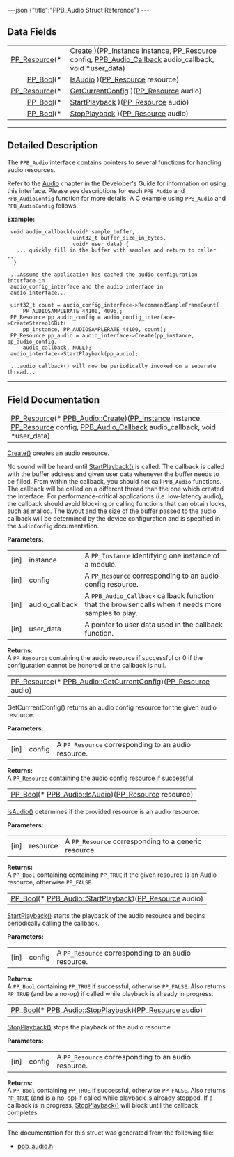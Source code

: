 ---json {"title":"PPB_Audio Struct Reference"} ---

## Data Fields

<table><tbody><tr class="odd"><td style="text-align: right;"><a href="/docs/native-client/pepper_beta/c/group___typedefs#gafdc3895ee80f4750d0d95ae1b677e9b7" class="el">PP_Resource</a>(* </td><td><a href="/docs/native-client/pepper_beta/c/struct_p_p_b___audio__1__1#a9714ecad5eeefae9d5d98c5ea29ac5ce" class="el">Create</a> )(<a href="/docs/native-client/pepper_beta/c/group___typedefs#ga89b662403e6a687bb914b80114c0d19d" class="el">PP_Instance</a> instance, <a href="/docs/native-client/pepper_beta/c/group___typedefs#gafdc3895ee80f4750d0d95ae1b677e9b7" class="el">PP_Resource</a> config, <a href="/docs/native-client/pepper_beta/c/group___typedefs#ga2ec91970f3cb75769ce631b3b732803e" class="el">PPB_Audio_Callback</a> audio_callback, void *user_data)</td></tr><tr class="even"><td style="text-align: right;"><a href="/docs/native-client/pepper_beta/c/group___enums#ga4f272d99be14aacafe08dfd4ef830918" class="el">PP_Bool</a>(* </td><td><a href="/docs/native-client/pepper_beta/c/struct_p_p_b___audio__1__1#af516cae7c19f1439d630fd58049db85b" class="el">IsAudio</a> )(<a href="/docs/native-client/pepper_beta/c/group___typedefs#gafdc3895ee80f4750d0d95ae1b677e9b7" class="el">PP_Resource</a> resource)</td></tr><tr class="odd"><td style="text-align: right;"><a href="/docs/native-client/pepper_beta/c/group___typedefs#gafdc3895ee80f4750d0d95ae1b677e9b7" class="el">PP_Resource</a>(* </td><td><a href="/docs/native-client/pepper_beta/c/struct_p_p_b___audio__1__1#a85615368f68e629eaeef6507e6b5f8b3" class="el">GetCurrentConfig</a> )(<a href="/docs/native-client/pepper_beta/c/group___typedefs#gafdc3895ee80f4750d0d95ae1b677e9b7" class="el">PP_Resource</a> audio)</td></tr><tr class="even"><td style="text-align: right;"><a href="/docs/native-client/pepper_beta/c/group___enums#ga4f272d99be14aacafe08dfd4ef830918" class="el">PP_Bool</a>(* </td><td><a href="/docs/native-client/pepper_beta/c/struct_p_p_b___audio__1__1#a764b5ba357af0f781839c4f696615a23" class="el">StartPlayback</a> )(<a href="/docs/native-client/pepper_beta/c/group___typedefs#gafdc3895ee80f4750d0d95ae1b677e9b7" class="el">PP_Resource</a> audio)</td></tr><tr class="odd"><td style="text-align: right;"><a href="/docs/native-client/pepper_beta/c/group___enums#ga4f272d99be14aacafe08dfd4ef830918" class="el">PP_Bool</a>(* </td><td><a href="/docs/native-client/pepper_beta/c/struct_p_p_b___audio__1__1#a82049c2fbe4f151839fd13f8d10e8395" class="el">StopPlayback</a> )(<a href="/docs/native-client/pepper_beta/c/group___typedefs#gafdc3895ee80f4750d0d95ae1b677e9b7" class="el">PP_Resource</a> audio)</td></tr></tbody></table>

---

<span id="details" class="anchor" style="margin: 0;"></span>

## Detailed Description

The `PPB_Audio` interface contains pointers to several functions for handling audio resources.

Refer to the [Audio](/docs/native-client/devguide/coding/audio) chapter in the Developer's Guide for information on using this interface. Please see descriptions for each `PPB_Audio` and `PPB_AudioConfig` function for more details. A C example using `PPB_Audio` and `PPB_AudioConfig` follows.

**Example:**

     void audio_callback(void* sample_buffer,
                         uint32_t buffer_size_in_bytes,
                         void* user_data) {
       ... quickly fill in the buffer with samples and return to caller ...
      }

     ...Assume the application has cached the audio configuration interface in
     audio_config_interface and the audio interface in
     audio_interface...

     uint32_t count = audio_config_interface->RecommendSampleFrameCount(
         PP_AUDIOSAMPLERATE_44100, 4096);
     PP_Resource pp_audio_config = audio_config_interface->CreateStereo16Bit(
         pp_instance, PP_AUDIOSAMPLERATE_44100, count);
     PP_Resource pp_audio = audio_interface->Create(pp_instance, pp_audio_config,
         audio_callback, NULL);
     audio_interface->StartPlayback(pp_audio);

     ...audio_callback() will now be periodically invoked on a separate thread...

---

## Field Documentation

<span id="a9714ecad5eeefae9d5d98c5ea29ac5ce" class="anchor" style="margin: 0;"></span>

<table><tbody><tr class="odd"><td><a href="/docs/native-client/pepper_beta/c/group___typedefs#gafdc3895ee80f4750d0d95ae1b677e9b7" class="el">PP_Resource</a>(* <a href="/docs/native-client/pepper_beta/c/struct_p_p_b___audio__1__1#a9714ecad5eeefae9d5d98c5ea29ac5ce" class="el">PPB_Audio::Create</a>)(<a href="/docs/native-client/pepper_beta/c/group___typedefs#ga89b662403e6a687bb914b80114c0d19d" class="el">PP_Instance</a> instance, <a href="/docs/native-client/pepper_beta/c/group___typedefs#gafdc3895ee80f4750d0d95ae1b677e9b7" class="el">PP_Resource</a> config, <a href="/docs/native-client/pepper_beta/c/group___typedefs#ga2ec91970f3cb75769ce631b3b732803e" class="el">PPB_Audio_Callback</a> audio_callback, void *user_data)</td></tr></tbody></table>

<a href="/docs/native-client/pepper_beta/c/struct_p_p_b___audio__1__1#a9714ecad5eeefae9d5d98c5ea29ac5ce" class="el" title="Create() creates an audio resource.">Create()</a> creates an audio resource.

No sound will be heard until <a href="/docs/native-client/pepper_beta/c/struct_p_p_b___audio__1__1#a764b5ba357af0f781839c4f696615a23" class="el" title="StartPlayback() starts the playback of the audio resource and begins periodically calling the callbac...">StartPlayback()</a> is called. The callback is called with the buffer address and given user data whenever the buffer needs to be filled. From within the callback, you should not call `PPB_Audio` functions. The callback will be called on a different thread than the one which created the interface. For performance-critical applications (i.e. low-latency audio), the callback should avoid blocking or calling functions that can obtain locks, such as malloc. The layout and the size of the buffer passed to the audio callback will be determined by the device configuration and is specified in the `AudioConfig` documentation.

**Parameters:**

<table><tbody><tr class="odd"><td>[in]</td><td>instance</td><td>A <code>PP_Instance</code> identifying one instance of a module.</td></tr><tr class="even"><td>[in]</td><td>config</td><td>A <code>PP_Resource</code> corresponding to an audio config resource.</td></tr><tr class="odd"><td>[in]</td><td>audio_callback</td><td>A <code>PPB_Audio_Callback</code> callback function that the browser calls when it needs more samples to play.</td></tr><tr class="even"><td>[in]</td><td>user_data</td><td>A pointer to user data used in the callback function.</td></tr></tbody></table>

<!-- -->

**Returns:**  
A `PP_Resource` containing the audio resource if successful or 0 if the configuration cannot be honored or the callback is null.

<span id="a85615368f68e629eaeef6507e6b5f8b3" class="anchor" style="margin: 0;"></span>

<table><tbody><tr class="odd"><td><a href="/docs/native-client/pepper_beta/c/group___typedefs#gafdc3895ee80f4750d0d95ae1b677e9b7" class="el">PP_Resource</a>(* <a href="/docs/native-client/pepper_beta/c/struct_p_p_b___audio__1__1#a85615368f68e629eaeef6507e6b5f8b3" class="el">PPB_Audio::GetCurrentConfig</a>)(<a href="/docs/native-client/pepper_beta/c/group___typedefs#gafdc3895ee80f4750d0d95ae1b677e9b7" class="el">PP_Resource</a> audio)</td></tr></tbody></table>

GetCurrrentConfig() returns an audio config resource for the given audio resource.

**Parameters:**

<table><tbody><tr class="odd"><td>[in]</td><td>config</td><td>A <code>PP_Resource</code> corresponding to an audio resource.</td></tr></tbody></table>

<!-- -->

**Returns:**  
A `PP_Resource` containing the audio config resource if successful.

<span id="af516cae7c19f1439d630fd58049db85b" class="anchor" style="margin: 0;"></span>

<table><tbody><tr class="odd"><td><a href="/docs/native-client/pepper_beta/c/group___enums#ga4f272d99be14aacafe08dfd4ef830918" class="el">PP_Bool</a>(* <a href="/docs/native-client/pepper_beta/c/struct_p_p_b___audio__1__1#af516cae7c19f1439d630fd58049db85b" class="el">PPB_Audio::IsAudio</a>)(<a href="/docs/native-client/pepper_beta/c/group___typedefs#gafdc3895ee80f4750d0d95ae1b677e9b7" class="el">PP_Resource</a> resource)</td></tr></tbody></table>

<a href="/docs/native-client/pepper_beta/c/struct_p_p_b___audio__1__1#af516cae7c19f1439d630fd58049db85b" class="el" title="IsAudio() determines if the provided resource is an audio resource.">IsAudio()</a> determines if the provided resource is an audio resource.

**Parameters:**

<table><tbody><tr class="odd"><td>[in]</td><td>resource</td><td>A <code>PP_Resource</code> corresponding to a generic resource.</td></tr></tbody></table>

<!-- -->

**Returns:**  
A `PP_Bool` containing containing `PP_TRUE` if the given resource is an Audio resource, otherwise `PP_FALSE`.

<span id="a764b5ba357af0f781839c4f696615a23" class="anchor" style="margin: 0;"></span>

<table><tbody><tr class="odd"><td><a href="/docs/native-client/pepper_beta/c/group___enums#ga4f272d99be14aacafe08dfd4ef830918" class="el">PP_Bool</a>(* <a href="/docs/native-client/pepper_beta/c/struct_p_p_b___audio__1__1#a764b5ba357af0f781839c4f696615a23" class="el">PPB_Audio::StartPlayback</a>)(<a href="/docs/native-client/pepper_beta/c/group___typedefs#gafdc3895ee80f4750d0d95ae1b677e9b7" class="el">PP_Resource</a> audio)</td></tr></tbody></table>

<a href="/docs/native-client/pepper_beta/c/struct_p_p_b___audio__1__1#a764b5ba357af0f781839c4f696615a23" class="el" title="StartPlayback() starts the playback of the audio resource and begins periodically calling the callbac...">StartPlayback()</a> starts the playback of the audio resource and begins periodically calling the callback.

**Parameters:**

<table><tbody><tr class="odd"><td>[in]</td><td>config</td><td>A <code>PP_Resource</code> corresponding to an audio resource.</td></tr></tbody></table>

<!-- -->

**Returns:**  
A `PP_Bool` containing `PP_TRUE` if successful, otherwise `PP_FALSE`. Also returns `PP_TRUE` (and be a no-op) if called while playback is already in progress.

<span id="a82049c2fbe4f151839fd13f8d10e8395" class="anchor" style="margin: 0;"></span>

<table><tbody><tr class="odd"><td><a href="/docs/native-client/pepper_beta/c/group___enums#ga4f272d99be14aacafe08dfd4ef830918" class="el">PP_Bool</a>(* <a href="/docs/native-client/pepper_beta/c/struct_p_p_b___audio__1__1#a82049c2fbe4f151839fd13f8d10e8395" class="el">PPB_Audio::StopPlayback</a>)(<a href="/docs/native-client/pepper_beta/c/group___typedefs#gafdc3895ee80f4750d0d95ae1b677e9b7" class="el">PP_Resource</a> audio)</td></tr></tbody></table>

<a href="/docs/native-client/pepper_beta/c/struct_p_p_b___audio__1__1#a82049c2fbe4f151839fd13f8d10e8395" class="el" title="StopPlayback() stops the playback of the audio resource.">StopPlayback()</a> stops the playback of the audio resource.

**Parameters:**

<table><tbody><tr class="odd"><td>[in]</td><td>config</td><td>A <code>PP_Resource</code> corresponding to an audio resource.</td></tr></tbody></table>

<!-- -->

**Returns:**  
A `PP_Bool` containing `PP_TRUE` if successful, otherwise `PP_FALSE`. Also returns `PP_TRUE` (and is a no-op) if called while playback is already stopped. If a callback is in progress, <a href="/docs/native-client/pepper_beta/c/struct_p_p_b___audio__1__1#a82049c2fbe4f151839fd13f8d10e8395" class="el" title="StopPlayback() stops the playback of the audio resource.">StopPlayback()</a> will block until the callback completes.

---

The documentation for this struct was generated from the following file:

- <a href="/docs/native-client/pepper_beta/c/ppb__audio_8h/" class="el">ppb_audio.h</a>

